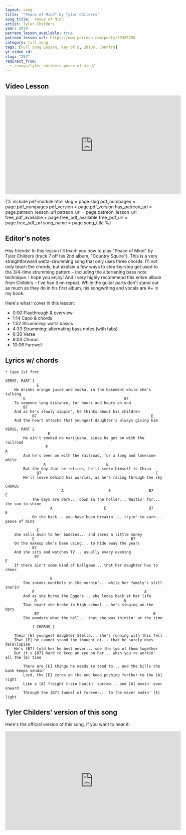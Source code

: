 ```yaml
---
layout: song
title: '"Peace of Mind" by Tyler Childers'
song_title:  Peace of Mind
artist: Tyler Childers
year: 2019
patreon_lesson_available: true
patreon_lesson_url: https://www.patreon.com/posts/29385250
category: full_song
tags: [Full Song Lesson, Key of E, 2010s, Country]
yt_video_id: _________
slug: "252"
redirect_from:
  - /songs/tyler-childers-peace-of-mind/
---
```


## Video Lesson

<iframe width="560" height="315" src="https://www.youtube.com/embed/NAbmPt6n9Tg?showinfo=0" frameborder="0" allowfullscreen></iframe>

<!-- Coming soon! -->

{% include pdf-module.html slug = page.slug pdf_numpages = page.pdf_numpages pdf_version = page.pdf_version has_patreon_url = page.patreon_lesson_url patreon_url = page.patreon_lesson_url free_pdf_available = page.free_pdf_available free_pdf_url = page.free_pdf_url song_name = page.song_title %}

## Editor's notes

Hey friends! In this lesson I'll teach you how to play "Peace of Mind" by Tyler Childers (track 7 off his 2nd album, "Country Squire"). This is a very straightforward waltz-strumming song that only uses three chords. I'll not only teach the chords, but explain a few ways to step-by-step get used to the 3/4-time strumming pattern – including the alternating bass note technique. I hope you enjoy! And I very highly recommend this entire album from Childers – I've had it on repeat. While the guitar parts don't stand out as much as they do in his first album, his songwriting and vocals are A+ in my book.

Here's what I cover in this lesson:

- 0:00 Playthrough & overview
- 1:14 Capo & chords
- 1:52 Strumming: waltz basics
- 4:33 Strumming: alternating bass notes (with tabs)
- 6:30 Verse
- 9:03 Chorus
- 10:06 Farewell

## Lyrics w/ chords

    * Capo 1st fret

    VERSE, PART 1
                  E
        He drinks orange juice and vodka, in the basement while she's talking
            E                                            B7
        To someone long distance, for hours and hours on end
            B7
        And as he's slowly sippin', he thinks about his children
                B7                                                   E
        And the heart attacks that youngest daughter's always giving him

    VERSE, PART 2
                       E
            He ain't smoked no marijuana, since he got on with the railroad
                      E                                                   A
            And he's been on with the railroad, for a long and lonesome while
                     A                           E
            But the day that he retires, he'll smoke himself to China
                  B7                                                   E
            He'll leave behind his worries, as he's racing through the sky

    CHORUS
                             A                    E                 B7                 E
                The days are dark... down in the holler... Waitin' for... the sun to shine
                        A                       E                   B7               E
                On the back... you have been breakin'... tryin' to earn... peace of mind

                  E
        She sells Avon to her buddies... and saves a little money
                E                                           B7
        On the makeup she's been using... to hide away the years
                B7
        And she sits and watches TV... usually every evening
                 B7                                                        E
        If there ain't some kind of ballgame... that her daughter has to cheer

                        E
            She sneaks menthols in the mornin'... while her family's still snorin'
                E                                                 A
            And as she burns the Eggo's... she looks back at her life
                 A                                       E
            That heart she broke in high school... he's singing on the Opry
                 B7                                                   E
            She wonders what the hell... that she was thinkin' at the time

                [ CHORUS ]

        Their [E] youngest daughter Stella... she's running with this fell
        That [E] he cannot stand the thought of... that he surely does de[B7]spise
        He's [B7] told her he best never... see the two of them together
        But it's [B7] hard to keep an eye on her... when you're workin' all the [E] time

            There are [E] things he needs to tend to... and the bills the bank keeps sendin'
            Lord, the [E] zeros on the end keep pushing further to the [A] right
            Like a [A] freight train haulin' sorrow... and [A] movin' ever onward
            Through the [B7] tunnel of forever... to the never endin' [E] light

## Tyler Childers' version of this song

Here's the official version of this song, if you want to hear it:

<iframe width="560" height="315" src="https://www.youtube.com/embed/RgudUwFHSqE" frameborder="0" allow="accelerometer; autoplay; encrypted-media; gyroscope; picture-in-picture" allowfullscreen></iframe>
